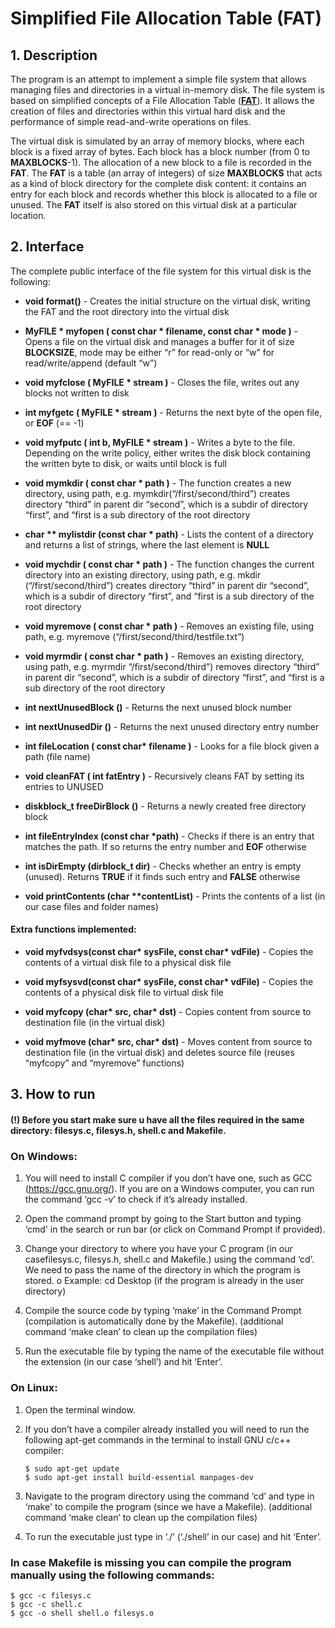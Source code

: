 # Simplified File Allocation Table (FAT)
## 1. Description

The program is an attempt to implement a simple file system that allows managing files and directories in a virtual in-memory disk. The file system is based on simplified concepts of a File Allocation Table (<a href="https://en.wikipedia.org/wiki/File_Allocation_Table" target="_blank">**FAT**</a>). It allows the creation of files and directories within this virtual hard disk and the performance of simple read-and-write operations on files.

The virtual disk is simulated by an array of memory blocks, where each block is a fixed array of bytes. Each block has a block number (from 0 to **MAXBLOCKS**-1). The allocation of a new block to a file is recorded in the **FAT**. The **FAT** is a table (an array of integers) of size **MAXBLOCKS** that acts as a kind of block directory for the complete disk content: it contains an entry for each block and records whether this block is allocated to a file or unused. The **FAT** itself is also stored on this virtual disk at a particular location.

## 2. Interface

The complete public interface of the file system for this virtual disk is the following:

* **void format()** - Creates the initial structure on the virtual disk, writing the FAT and the root directory into the virtual disk

* **MyFILE * myfopen ( const char * filename, const char * mode )** - Opens a file on the virtual disk and manages a buffer for it of size **BLOCKSIZE**, mode may be either “r” for read-only or “w” for read/write/append (default “w”)

* **void myfclose ( MyFILE * stream )** - Closes the file, writes out any blocks not written to disk

* **int myfgetc ( MyFILE * stream )** - Returns the next byte of the open file, or **EOF** (== -1)

* **void myfputc ( int b, MyFILE * stream )** - Writes a byte to the file. Depending on the write policy, either writes the disk block containing the written byte to disk, or waits until block is full

* **void mymkdir ( const char * path )** - The function creates a new directory, using path, e.g. mymkdir(“/first/second/third”) creates directory “third” in parent dir “second”, which is a subdir of directory “first”, and “first is a sub directory of the root directory

* **char ** mylistdir (const char * path)** - Lists the content of a directory and returns a list of strings, where the last element is **NULL**

* **void mychdir ( const char * path )** - The function changes the current directory into an existing directory, using path, e.g. mkdir (“/first/second/third”) creates directory “third” in parent dir “second”, which is a subdir of directory “first”, and “first is a sub directory of the root directory

* **void myremove ( const char * path )** - Removes an existing file, using path, e.g. myremove (“/first/second/third/testfile.txt”)

* **void myrmdir ( const char * path )** - Removes an existing directory, using path, e.g. myrmdir “/first/second/third”) removes directory “third” in parent dir “second”, which is a subdir of directory “first”, and “first is a sub directory of the root directory

* **int nextUnusedBlock ()** - Returns the next unused block number

* **int nextUnusedDir ()** - Returns the next unused directory entry number

* **int fileLocation ( const char\* filename )** - Looks for a file block given a path (file name)

* **void cleanFAT ( int fatEntry )** - Recursively cleans FAT by setting its entries to UNUSED

* **diskblock_t freeDirBlock ()** -  Returns a newly created free directory block

* **int fileEntryIndex (const char \*path)** - Checks if there is an entry that matches the path. If so returns the entry
number and **EOF** otherwise

* **int isDirEmpty (dirblock_t dir)** - Checks whether an entry is empty (unused). Returns **TRUE** if it finds such
entry and **FALSE** otherwise

* **void printContents (char \*\*contentList)** - Prints the contents of a list (in our case files and folder names)

#### Extra functions implemented:

* **void myfvdsys(const char\* sysFile, const char\* vdFile)** - Copies the contents of a virtual disk file to a physical disk file

* **void myfsysvd(const char\* sysFile, const char\* vdFile)** - Copies the contents of a physical disk file to virtual disk file

* **void myfcopy (char\* src, char\* dst)** - Copies content from source to destination file (in the virtual disk)

* **void myfmove (char\* src, char\* dst)** - Moves content from source to destination file (in the virtual disk) and
deletes source file (reuses “myfcopy” and “myremove” functions)

## 3. How to run
#### (!) Before you start make sure u have all the files required in the same directory: filesys.c, filesys.h, shell.c and Makefile.

### On Windows:

1. You will need to install C compiler if you don’t have one, such as GCC (https://gcc.gnu.org/). If you are on a Windows computer, you can run the command ‘gcc -v’ to check if it’s already installed.

2. Open the command prompt by going to the Start button and typing ‘cmd' in the search or run bar (or click on Command Prompt if provided).

3. Change your directory to where you have your C program (in our casefilesys.c, filesys.h, shell.c and Makefile.) using the command ‘cd’. We need to pass the name of the directory in which the program is stored.
  o Example: cd Desktop (if the program is already in the user directory)

4. Compile the source code by typing ‘make’ in the Command Prompt (compilation is automatically done by the Makefile). (additional command ‘make clean’ to clean up the compilation files)

5. Run the executable file by typing the name of the executable file without the extension (in our case ‘shell’) and hit ‘Enter’.

### On Linux:

1. Open the terminal window.

2. If you don’t have a compiler already installed you will need to run the following apt-get commands in the terminal to install GNU c/c++ compiler:

    ```
    $ sudo apt-get update
    $ sudo apt-get install build-essential manpages-dev
    ```

3. Navigate to the program directory using the command ‘cd’ and type in ‘make' to compile the program (since we have a Makefile). (additional command ‘make clean’ to clean up the compilation files)

4. To run the executable just type in ‘./<name of file>’ (‘./shell’ in our case) and hit ‘Enter’.

### In case Makefile is missing you can compile the program manually using the following commands:

```
$ gcc -c filesys.c
$ gcc -c shell.c
$ gcc -o shell shell.o filesys.o
```
